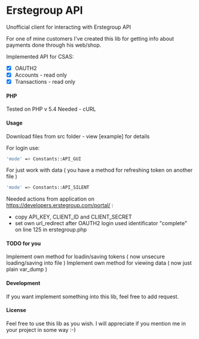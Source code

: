 Erstegroup API
================

Unofficial client for interacting with Erstegroup API

For one of mine customers I've created this lib for getting
info about payments done through his web/shop.

Implemented API for CSAS:

- [x] OAUTH2
- [x] Accounts - read only
- [x] Transactions - read only

#### PHP
Tested on PHP v 5.4
Needed - cURL

#### Usage
Download files from src folder - view [example] for details

For login use:
``` bash
'mode' => Constants::API_GUI
```
For just work with data ( you have a method for refreshing token on another file )
``` bash
'mode' => Constants::API_SILENT
```
Needed actions from application on https://developers.erstegroup.com/portal/ :
- copy API_KEY, CLIENT_ID and CLIENT_SECRET
- set own url_redirect after OAUTH2 login 
  used identificator "complete" on line 125 in erstegroup.php

#### TODO for you
Implement own method for loadin/saving tokens ( now unsecure loading/saving into file )
Implement own method for viewing data ( now just plain var_dump )

#### Development
If you want implement something into this lib, feel free to add request.

#### License
Feel free to use this lib as you wish.
I will appreciate if you mention me in your project in some way :-)
